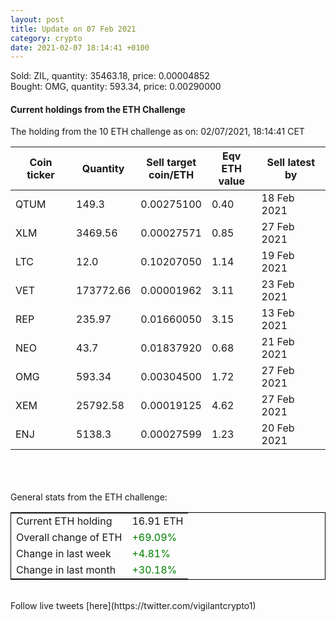```yaml
---
layout: post
title: Update on 07 Feb 2021
category: crypto
date: 2021-02-07 18:14:41 +0100
---
```

<!-- Global site tag (gtag.js) - Google Analytics -->
<script async src="https://www.googletagmanager.com/gtag/js?id=UA-103831149-5"></script>
<script>
  window.dataLayer = window.dataLayer || [];
  function gtag(){dataLayer.push(arguments);}
  gtag('js', new Date());

  gtag('config', 'UA-103831149-5');
</script>
Sold: ZIL, quantity:     35463.18, price:   0.00004852<br>Bought: OMG, quantity:       593.34, price:   0.00290000<br>

#### Current holdings from the ETH Challenge

The holding from the 10 ETH challenge as on: 02/07/2021, 18:14:41 CET

|Coin ticker|Quantity|Sell target<br>coin/ETH|Eqv ETH<br>value|Sell latest by|
|-----------|--------|-----------|-----------|--------------|
QTUM|149.3|  0.00275100|0.40|18 Feb 2021|
XLM|3469.56|  0.00027571|0.85|27 Feb 2021|
LTC|12.0|  0.10207050|1.14|19 Feb 2021|
VET|173772.66|  0.00001962|3.11|23 Feb 2021|
REP|235.97|  0.01660050|3.15|13 Feb 2021|
NEO|43.7|  0.01837920|0.68|21 Feb 2021|
OMG|593.34|  0.00304500|1.72|27 Feb 2021|
XEM|25792.58|  0.00019125|4.62|27 Feb 2021|
ENJ|5138.3|  0.00027599|1.23|20 Feb 2021|

<br>
<br>
<br>
General stats from the ETH challenge:

<table style="border:1px solid black;margin-left:auto;margin-right:auto;">
	<tbody>
	<tr>
		<td>Current ETH holding</td>
		<td>     16.91 ETH</td>
	</tr>
	<tr>
		<td>Overall change of ETH</td>
		<td><font color="green">+69.09%</font></td>
	</tr>
	<tr>
		<td>Change in last week</td>
		<td><font color="green">+4.81%</font></td>
	</tr>
	<tr>
		<td>Change in last month</td>
		<td><font color="green">+30.18%</font></td>
	</tr>
	</tbody>
</table>

<br>
Follow live tweets [here](https://twitter.com/vigilantcrypto1)
<br>
<br>